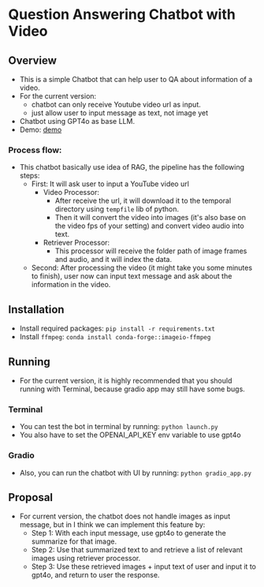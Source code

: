 # Question Answering Chatbot with Video

## Overview

- This is a simple Chatbot that can help user to QA about information of a video.
- For the current version:
    - chatbot can only receive Youtube video url as input.
    - just allow user to input message as text, not image yet
- Chatbot using GPT4o as base LLM.
- Demo: [demo](demo.mov)

### Process flow:

- This chatbot basically use idea of RAG, the pipeline has the following steps:
    - First: It will ask user to input a YouTube video url
        - Video Processor:
            - After receive the url, it will download it to the temporal directory using `tempfile` lib of python.
            - Then it will convert the video into images (it's also base on the video fps of your setting) and convert
              video
              audio into text.
        - Retriever Processor:
            - This processor will receive the folder path of image frames and audio, and it will index the data.
    - Second: After processing the video (it might take you some minutes to finish), user now can input text message and
      ask about the information in the video.

## Installation

- Install required packages: `pip install -r requirements.txt`
- Install `ffmpeg`: `conda install conda-forge::imageio-ffmpeg`

## Running

- For the current version, it is highly recommended that you should running with Terminal, because gradio app may still
  have some bugs.

### Terminal

- You can test the bot in terminal by running: `python launch.py`
- You also have to set the OPENAI_API_KEY env variable to use gpt4o

### Gradio

- Also, you can run the chatbot with UI by running: `python gradio_app.py`

## Proposal

- For current version, the chatbot does not handle images as input message, but in I think we can implement this feature
  by:
    - Step 1: With each input message, use gpt4o to generate the summarize for that image.
    - Step 2: Use that summarized text to and retrieve a list of relevant images using retriever processor.
    - Step 3: Use these retrieved images + input text of user and input it to gpt4o, and return to user the response.
  

